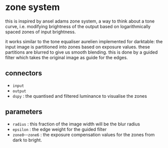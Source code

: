 # zone system

this is inspired by ansel adams zone system, a way to think
about a tone curve, i.e. modifying brightness of the output
based on logarithmically spaced zones of input brightness.

it works similar to the tone equaliser aurelien implemented
for darktable: the input image is partitioned into zones
based on exposure values. these partitions are blurred to
give us smooth blending. this is done by a guided filter which
takes the original image as guide for the edges.

## connectors

* `input`
* `output`
* `dspy` : the quantised and filtered luminance to visualise the zones

## parameters

* `radius` : this fraction of the image width will be the blur radius
* `epsilon` : the edge weight for the guided filter
* `zone0`--`zone6` : the exposure compensation values for the zones from dark to bright.
